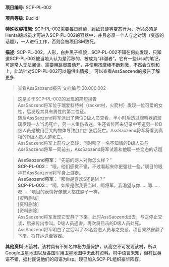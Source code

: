 **项目编号:** SCP-PL-002

**项目等级:** Euclid

**特殊收容措施:** SCP-PL-002需要每日慰菊，舔舐粪便等变态行为，所以必须是Hentai级成员才可进入SCP-PL-002的容器中，并且必须一个人与之对话（变态的话题），一人进行工作，否则会被项目SM致死。

**描述:** SCP-PL-002，人形，白井黑子样貌，SCP-PL-002不知在何处发现，只知道SCP-PL-002被当地人认为是污秽的，被成为“非湛者”。它有一些Lisp的笔记，可是常人无法阅读。需要用跳蛋震动开，并使用按摩棒不断刺激，不然会立刻和上，此法针对SCP-PL-002可以逼供出情报。
可以查看AssSaozend的报告了解更多

> 查看AssSaozend报告 文档编号:00.000.002

> 这是关于SCP-PL-002的发现的简短报告<br />
AssSaozend将军位于瑞爱科特村（racket村，火箭村）发现一位可爱的女性，后发现其具有男性的第二性征。<br />
随后AssSaozend将军派出了两位D级人员查看，半小时后透过观察器的玻璃发现一人当场死亡，另一人重伤昏迷。生还者传回来记录中写道另一位D级人员是被用巨大的物体导致肛门扩张后死亡。AssSaozend将军将看到真相的D级人员人道死亡。<br />
AssSaozend将军上前与之交谈，同时叫了一名不知情的D级人员与AssSaozend将军一同前去，AssSaozend将军试着和他聊一些变态的话题<br />

>**AssSaozend将军：** “先前的两人对你怎么样？”<br />
**SCP-PL-002：** “哦，他们感觉不错，不过看起来你更强壮一些。”项目的眼神在AssSaozend将军身上游走。<br />
**AssSaozend将军：** “那你是喜欢S还是M？”<br />
**SCP-PL-002：** “啊，如果是你我要当M，啊将军，我渴望与你……嗯……嗯……”项目的表情好像被人掐住脖子一样。<br />
[资料删除]<br />
[资料删除]<br />
[资料删除]<br />
AssSaozend将军发现它安静了下来，此时AssSaozend出去，与之停止交谈，后来传出惨叫。D级人员遇害。再次将目击的D级人员处死。<br />
AssSaozend将军明白了之后叫了23名变态人员与之交谈，项目果然安静了下来，将其运送至容器。


**其他资料**  火箭村。该村具有不知名神秘力量保护，从高空不可发现该村，所以Google卫星地图以及各国军用卫星地图中无此村资料。村中语言未知，但村民英语不错，据村民说他们的母语为lisp。现已加入SCP-PL组织豪华阵容。
